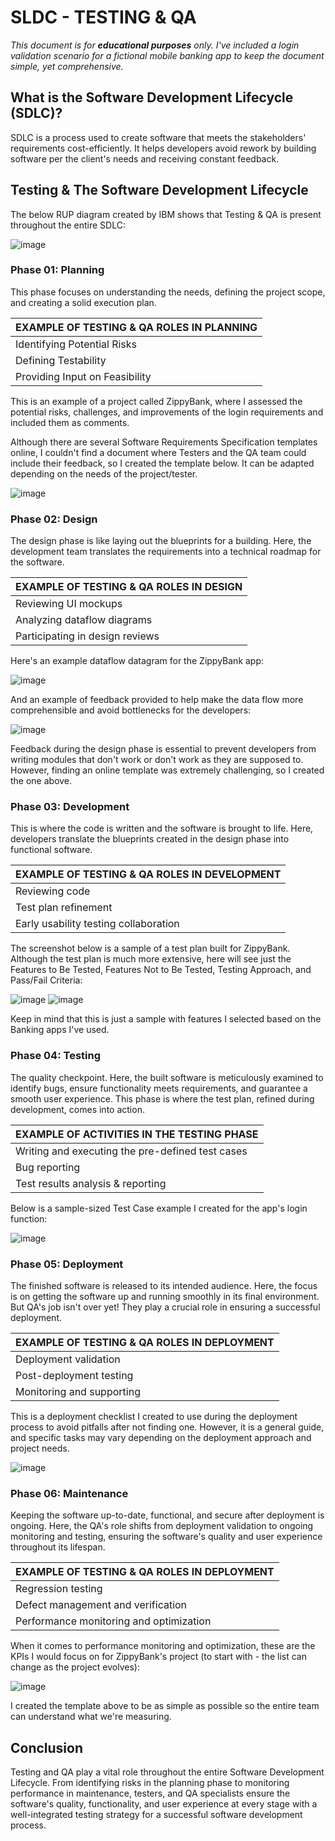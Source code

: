 # SLDC - TESTING & QA

_This document is for ***educational purposes*** only. I've included a login validation scenario for a fictional mobile banking app to keep the document simple, yet comprehensive._

   
## What is the Software Development Lifecycle (SDLC)?
SDLC is a process used to create software that meets the stakeholders' requirements cost-efficiently. It helps developers avoid rework by building software per the client's needs and receiving constant feedback.

## Testing & The Software Development Lifecycle
The below RUP diagram created by IBM shows that Testing & QA is present throughout the entire SDLC:

![image](https://github.com/amandaestevez/softwareqa/assets/123298275/1e9d2107-61f6-4e98-ad4f-14ecb8ef0fdf)

### Phase 01: Planning
This phase focuses on understanding the needs, defining the project scope, and creating a solid execution plan.

| EXAMPLE OF TESTING & QA ROLES IN PLANNING |
|-------------------------------------------|
| Identifying Potential Risks |
| Defining Testability | 
| Providing Input on Feasibility |


This is an example of a project called ZippyBank, where I assessed the potential risks, challenges, and improvements of the login requirements and included them as comments. 

Although there are several Software Requirements Specification templates online, I couldn't find a document where Testers and the QA team could include their feedback, so I created the template below. It can be adapted depending on the needs of the project/tester.

![image](https://github.com/amandaestevez/softwareqa/assets/123298275/e3b928e7-18c3-4144-ba42-525c5d5a2243)

### Phase 02: Design
The design phase is like laying out the blueprints for a building. Here, the development team translates the requirements into a technical roadmap for the software. 

| EXAMPLE OF TESTING & QA ROLES IN DESIGN |
|-----------------------------------------|
| Reviewing UI mockups |
| Analyzing dataflow diagrams | 
| Participating in design reviews |

Here's an example dataflow datagram for the ZippyBank app:

![image](https://github.com/amandaestevez/softwareqa/assets/123298275/c87702de-5c32-47e2-9320-df286e3038fc)

And an example of feedback provided to help make the data flow more comprehensible and avoid bottlenecks for the developers:

![image](https://github.com/amandaestevez/softwareqa/assets/123298275/bdb391ae-8cb4-4f0c-a3b8-909bdd8fe700)

Feedback during the design phase is essential to prevent developers from writing modules that don't work or don't work as they are supposed to. However, finding an online template was extremely challenging, so I created the one above.

### Phase 03: Development
This is where the code is written and the software is brought to life. Here, developers translate the blueprints created in the design phase into functional software.

| EXAMPLE OF TESTING & QA ROLES IN DEVELOPMENT |
|-----------------------------------------|
| Reviewing code |
| Test plan refinement | 
| Early usability testing collaboration |

The screenshot below is a sample of a test plan built for ZippyBank. Although the test plan is much more extensive, here will see just the Features to Be Tested, Features Not to Be Tested, Testing Approach, and Pass/Fail Criteria:

![image](https://github.com/amandaestevez/softwareqa/assets/123298275/9a136c98-186b-4438-a232-e67dda7ed25f)
![image](https://github.com/amandaestevez/softwareqa/assets/123298275/0271136c-fe2e-4dd8-8a37-00c33baedd44)

Keep in mind that this is just a sample with features I selected based on the Banking apps I've used.

### Phase 04: Testing
The quality checkpoint. Here, the built software is meticulously examined to identify bugs, ensure functionality meets requirements, and guarantee a smooth user experience. This phase is where the test plan, refined during development, comes into action.

| EXAMPLE OF ACTIVITIES IN THE TESTING PHASE |
|-----------------------------------------|
| Writing and executing the pre-defined test cases |
| Bug reporting | 
| Test results analysis & reporting |

Below is a sample-sized Test Case example I created for the app's login function:

![image](https://github.com/amandaestevez/softwareqa/assets/123298275/8761f31a-511f-4fc0-b8fe-5fde9b52193d)

### Phase 05: Deployment
The finished software is released to its intended audience. Here, the focus is on getting the software up and running smoothly in its final environment. But QA's job isn't over yet! They play a crucial role in ensuring a successful deployment.

| EXAMPLE OF TESTING & QA ROLES IN DEPLOYMENT |
|-----------------------------------------|
| Deployment validation |
| Post-deployment testing | 
| Monitoring and supporting |

This is a deployment checklist I created to use during the deployment process to avoid pitfalls after not finding one. However, it is a general guide, and specific tasks may vary depending on the deployment approach and project needs.

![image](https://github.com/amandaestevez/softwareqa/assets/123298275/3b071824-5039-4c67-bb93-7e5c8ee5acda)

### Phase 06: Maintenance
Keeping the software up-to-date, functional, and secure after deployment is ongoing. Here, the QA's role shifts from deployment validation to ongoing monitoring and testing, ensuring the software's quality and user experience throughout its lifespan.

| EXAMPLE OF TESTING & QA ROLES IN DEPLOYMENT |
|-----------------------------------------|
| Regression testing |
| Defect management and verification | 
| Performance monitoring and optimization|

When it comes to performance monitoring and optimization, these are the KPIs I would focus on for ZippyBank's project (to start with - the list can change as the project evolves):

![image](https://github.com/amandaestevez/softwareqa/assets/123298275/86686090-cc85-431f-ba33-90bb3d46c53f)

I created the template above to be as simple as possible so the entire team can understand what we're measuring. 

## Conclusion
Testing and QA play a vital role throughout the entire Software Development Lifecycle. From identifying risks in the planning phase to monitoring performance in maintenance, testers, and QA specialists ensure the software's quality, functionality, and user experience at every stage with a well-integrated testing strategy for a successful software development process.
